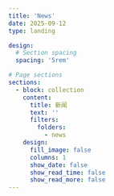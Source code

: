 ```yaml
---
title: 'News'
date: 2025-09-12
type: landing

design:
  # Section spacing
  spacing: '5rem'

# Page sections
sections:
  - block: collection
    content:
      title: 新闻
      text: ''
      filters:
        folders:
          - news
    design:
      fill_image: false
      columns: 1
      show_date: false
      show_read_time: false
      show_read_more: false
---
```

